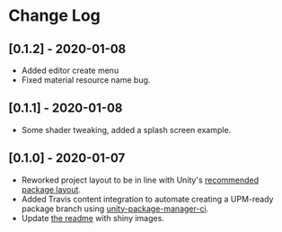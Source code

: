 # Change Log

## [0.1.2] - 2020-01-08
* Added editor create menu
* Fixed material resource name bug.

## [0.1.1] - 2020-01-08
* Some shader tweaking, added a splash screen example.

## [0.1.0] - 2020-01-07
* Reworked project layout to be in line with Unity's [recommended package layout](https://docs.unity3d.com/Manual/cus-layout.html).
* Added Travis content integration to automate creating a UPM-ready package branch using [unity-package-manager-ci](https://github.com/TrismegistusDevelopment/unity-package-manager-ci).
* Update [the readme](./README.md) with shiny images.